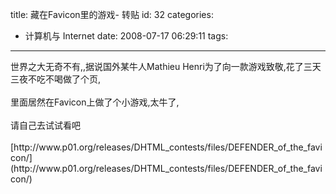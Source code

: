 title: 藏在Favicon里的游戏- 转贴
id: 32
categories:
  - 计算机与 Internet
date: 2008-07-17 06:29:11
tags:
---

<div id="msgcns!9697D6160EFEBC17!1714" class="bvMsg"><div>世界之大无奇不有,,据说国外某牛人Mathieu Henri为了向一款游戏致敬,花了三天三夜不吃不喝做了个页,</div>
<div> </div>
<div>里面居然在Favicon上做了个小游戏,太牛了,</div>
<div> </div>
<div>请自己去试试看吧</div>
<div> </div>
<div>[http://www.p01.org/releases/DHTML_contests/files/DEFENDER_of_the_favicon/](http://www.p01.org/releases/DHTML_contests/files/DEFENDER_of_the_favicon/)</div></div>